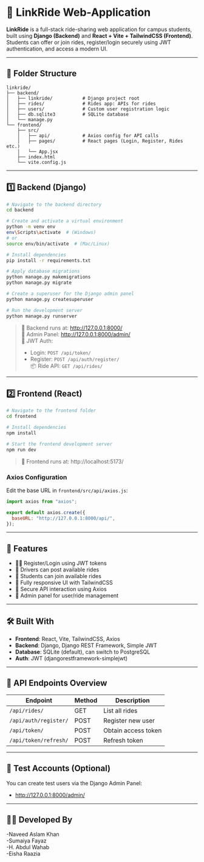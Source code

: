 # 🚗 LinkRide Web-Application

**LinkRide** is a full-stack ride-sharing web application for campus students, built using **Django (Backend)** and **React + Vite + TailwindCSS (Frontend)**.  
Students can offer or join rides, register/login securely using JWT authentication, and access a modern UI.

---

## 📁 Folder Structure

```
linkride/
├── backend/
│   ├── linkride/           # Django project root
│   ├── rides/              # Rides app: APIs for rides
│   ├── users/              # Custom user registration logic
│   ├── db.sqlite3          # SQLite database
│   └── manage.py
└── frontend/
    ├── src/
    │   ├── api/            # Axios config for API calls
    │   ├── pages/          # React pages (Login, Register, Rides etc.)
    │   └── App.jsx
    ├── index.html
    └── vite.config.js
```

---

## 1️⃣ Backend (Django)

```bash
# Navigate to the backend directory
cd backend

# Create and activate a virtual environment
python -m venv env
env\Scripts\activate  # (Windows)
# or
source env/bin/activate  # (Mac/Linux)

# Install dependencies
pip install -r requirements.txt

# Apply database migrations
python manage.py makemigrations
python manage.py migrate

# Create a superuser for the Django admin panel
python manage.py createsuperuser

# Run the development server
python manage.py runserver
```

> 🔗 Backend runs at: http://127.0.0.1:8000/  
> 🔐 Admin Panel: http://127.0.0.1:8000/admin/  
> 🔁 JWT Auth:
> - Login: `POST /api/token/`
> - Register: `POST /api/auth/register/`  
> 📦 Ride API: `GET /api/rides/`

---

## 2️⃣ Frontend (React)

```bash
# Navigate to the frontend folder
cd frontend

# Install dependencies
npm install

# Start the frontend development server
npm run dev
```

> 🔗 Frontend runs at: http://localhost:5173/

### Axios Configuration

Edit the base URL in `frontend/src/api/axios.js`:

```js
import axios from "axios";

export default axios.create({
  baseURL: "http://127.0.0.1:8000/api/",
});
```

---

## 🚀 Features

- 🧍‍♂️ Register/Login using JWT tokens
- 🚗 Drivers can post available rides
- 🙋 Students can join available rides
- 🧭 Fully responsive UI with TailwindCSS
- 🔐 Secure API interaction using Axios
- 🎯 Admin panel for user/ride management

---

## 🛠️ Built With

- **Frontend**: React, Vite, TailwindCSS, Axios
- **Backend**: Django, Django REST Framework, Simple JWT
- **Database**: SQLite (default), can switch to PostgreSQL
- **Auth**: JWT (djangorestframework-simplejwt)

---

## 📌 API Endpoints Overview

| Endpoint               | Method | Description           |
|------------------------|--------|-----------------------|
| `/api/rides/`          | GET    | List all rides        |
| `/api/auth/register/`  | POST   | Register new user     |
| `/api/token/`          | POST   | Obtain access token   |
| `/api/token/refresh/`  | POST   | Refresh token         |

---

## 🧪 Test Accounts (Optional)

You can create test users via the Django Admin Panel:

- http://127.0.0.1:8000/admin/

---

## 👨‍💻 Developed By  
  -Naveed Aslam Khan  
  -Sumaiya Fayaz  
  -H. Abdul Wahab  
  -Eisha Raazia  
